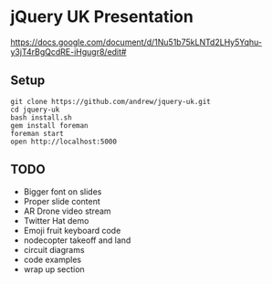 # jQuery UK Presentation

https://docs.google.com/document/d/1Nu51b75kLNTd2LHy5Yqhu-y3jT4rBgQcdRE-iHgugr8/edit#

## Setup

    git clone https://github.com/andrew/jquery-uk.git
    cd jquery-uk
    bash install.sh
    gem install foreman
    foreman start
    open http://localhost:5000

## TODO

* Bigger font on slides
* Proper slide content
* AR Drone video stream
* Twitter Hat demo
* Emoji fruit keyboard code
* nodecopter takeoff and land
* circuit diagrams
* code examples
* wrap up section
